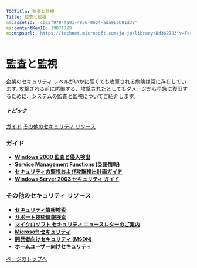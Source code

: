 ```yaml
---
TOCTitle: 監査と監視
Title: 監査と監視
ms:assetid: 'cbc2f978-fa01-4856-8624-ada966b81d38'
ms:contentKeyID: 19871729
ms:mtpsurl: 'https://technet.microsoft.com/ja-jp/library/Dd362783(v=TechNet.10)'
---
```


監査と監視
==========

企業のセキュリティ レベルがいかに高くても攻撃される危険は常に存在しています｡攻撃される前に防御する、攻撃されたとしてもダメージから早急に復旧するために、システムの監査と監視についてご紹介します。

##### トピック

[](#e6)[ガイド](#e6)
[](#enb)[その他のセキュリティ リソース](#enb)

### ガイド

-   [**Windows 2000 監査と侵入検出**](https://technet.microsoft.com/ja-jp/library/71a89c24-0bfe-4e21-aeac-89ba6f84b06d(v=TechNet.10))
-   [**Service Management Functions (英語情報)**](http://technet.microsoft.com/ja-jp/library/cc506049)
-   [**セキュリティの監視および攻撃検出計画ガイド**](https://technet.microsoft.com/ja-jp/library/89ca8de5-1303-45d4-b8ff-1af93141471f(v=TechNet.10))
-   [**Windows Server 2003 セキュリティ ガイド**](https://technet.microsoft.com/ja-jp/library/9911b568-c474-465f-998f-4f0fa31bebc6(v=TechNet.10))

### その他のセキュリティ リソース

-   [**セキュリティ情報検索**](http://www.microsoft.com/japan/technet/security/current.aspx)
-   [**サポート技術情報検索**](http://support.microsoft.com/search/)
-   [**マイクロソフト セキュリティ ニュースレターのご案内**](http://www.microsoft.com/japan/technet/security/secnews/default.mspx)
-   [**Microsoft セキュリティ**](http://www.microsoft.com/japan/security/)
-   [**開発者向けセキュリティ (MSDN)**](http://msdn.microsoft.com/ja-jp/security/default.aspx)
-   [**ホームユーザー向けセキュリティ**](http://www.microsoft.com/japan/athome/security/default.mspx)

[](#mainsection)[ページのトップへ](#mainsection)
